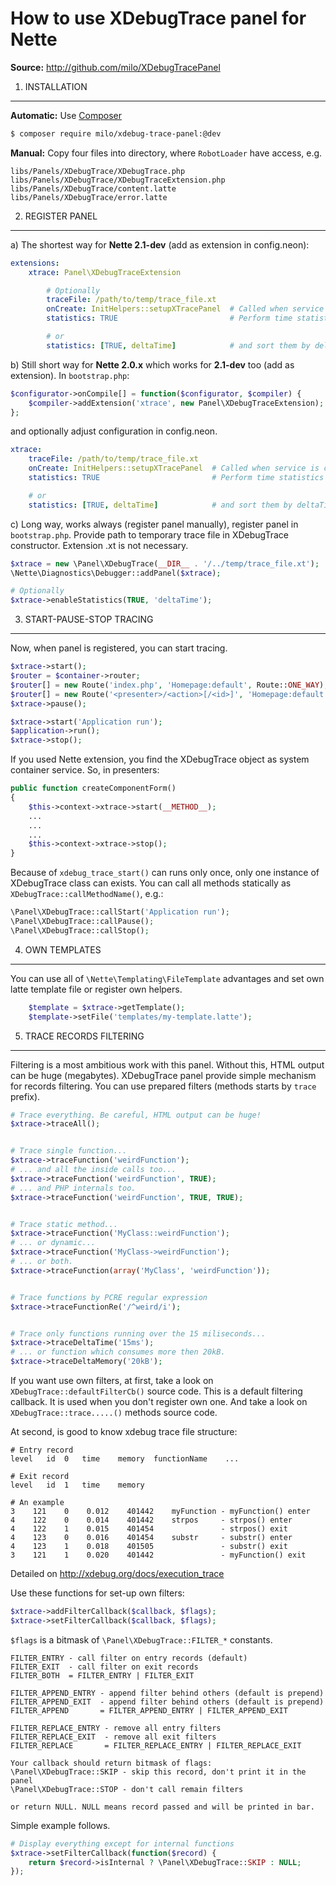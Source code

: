 How to use XDebugTrace panel for Nette
======================================

**Source:** http://github.com/milo/XDebugTracePanel



1. INSTALLATION
---------------
**Automatic:** Use [Composer](http://getcomposer.org/)
```sh
$ composer require milo/xdebug-trace-panel:@dev
```

**Manual:** Copy four files into directory, where `RobotLoader` have access, e.g.
```
libs/Panels/XDebugTrace/XDebugTrace.php
libs/Panels/XDebugTrace/XDebugTraceExtension.php
libs/Panels/XDebugTrace/content.latte
libs/Panels/XDebugTrace/error.latte
```



2. REGISTER PANEL
-----------------
a) The shortest way for **Nette 2.1-dev** (add as extension in config.neon):
```yml
extensions:
	xtrace: Panel\XDebugTraceExtension

		# Optionally
		traceFile: /path/to/temp/trace_file.xt
		onCreate: InitHelpers::setupXTracePanel  # Called when service is created
		statistics: TRUE                         # Perform time statistics

		# or
		statistics: [TRUE, deltaTime]            # and sort them by deltaTime
```

b) Still short way for **Nette 2.0.x** which works for **2.1-dev** too (add as extension). In `bootstrap.php`:
```php
$configurator->onCompile[] = function($configurator, $compiler) {
	$compiler->addExtension('xtrace', new Panel\XDebugTraceExtension);
};
```

and optionally adjust configuration in config.neon.
```yml
xtrace:
	traceFile: /path/to/temp/trace_file.xt
	onCreate: InitHelpers::setupXTracePanel  # Called when service is created
	statistics: TRUE                         # Perform time statistics

	# or
	statistics: [TRUE, deltaTime]            # and sort them by deltaTime
```

c) Long way, works always (register panel manually), register panel in `bootstrap.php`. Provide path to temporary trace file in XDebugTrace constructor. Extension .xt is not necessary.
```php
$xtrace = new \Panel\XDebugTrace(__DIR__ . '/../temp/trace_file.xt');
\Nette\Diagnostics\Debugger::addPanel($xtrace);

# Optionally
$xtrace->enableStatistics(TRUE, 'deltaTime');
```



3. START-PAUSE-STOP TRACING
---------------------------
Now, when panel is registered, you can start tracing.
```php
$xtrace->start();
$router = $container->router;
$router[] = new Route('index.php', 'Homepage:default', Route::ONE_WAY);
$router[] = new Route('<presenter>/<action>[/<id>]', 'Homepage:default');
$xtrace->pause();

$xtrace->start('Application run');
$application->run();
$xtrace->stop();
```

If you used Nette extension, you find the XDebugTrace object as system container service. So, in presenters:
```php
public function createComponentForm()
{
	$this->context->xtrace->start(__METHOD__);
	...
	...
	...
	$this->context->xtrace->stop();
}
```

Because of `xdebug_trace_start()` can runs only once, only one instance	of XDebugTrace class can exists. You can call all methods statically as `XDebugTrace::callMethodName()`, e.g.:
```php
\Panel\XDebugTrace::callStart('Application run');
\Panel\XDebugTrace::callPause();
\Panel\XDebugTrace::callStop();
```



4. OWN TEMPLATES
----------------
You can use all of `\Nette\Templating\FileTemplate` advantages and set own latte template file or register own helpers.
```php
	$template = $xtrace->getTemplate();
	$template->setFile('templates/my-template.latte');
```



5. TRACE RECORDS FILTERING
--------------------------
Filtering is a most ambitious work with this panel. Without this, HTML output can be huge (megabytes). XDebugTrace panel provide simple mechanism for records filtering. You can use prepared filters (methods starts	by `trace` prefix).
```php
# Trace everything. Be careful, HTML output can be huge!
$xtrace->traceAll();


# Trace single function...
$xtrace->traceFunction('weirdFunction');
# ... and all the inside calls too...
$xtrace->traceFunction('weirdFunction', TRUE);
# ... and PHP internals too.
$xtrace->traceFunction('weirdFunction', TRUE, TRUE);


# Trace static method...
$xtrace->traceFunction('MyClass::weirdFunction');
# ... or dynamic...
$xtrace->traceFunction('MyClass->weirdFunction');
# ... or both.
$xtrace->traceFunction(array('MyClass', 'weirdFunction'));


# Trace functions by PCRE regular expression
$xtrace->traceFunctionRe('/^weird/i');


# Trace only functions running over the 15 miliseconds...
$xtrace->traceDeltaTime('15ms');
# ... or function which consumes more then 20kB.
$xtrace->traceDeltaMemory('20kB');
```

If you want use own filters, at first, take a look on `XDebugTrace::defaultFilterCb()` source code. This is a default filtering callback. It is used when you don't register own one. And take a look on `XDebugTrace::trace.....()` methods source code.

At second, is good to know xdebug trace file structure:
```
# Entry record
level   id  0   time    memory  functionName    ...

# Exit record
level   id  1   time    memory

# An example
3    121    0    0.012    401442    myFunction - myFunction() enter
4    122    0    0.014    401442    strpos     - strpos() enter
4    122    1    0.015    401454               - strpos() exit
4    123    0    0.016    401454    substr     - substr() enter
4    123    1    0.018    401505               - substr() exit
3    121    1    0.020    401442               - myFunction() exit
```
Detailed on http://xdebug.org/docs/execution_trace

Use these functions for set-up own filters:
```php
$xtrace->addFilterCallback($callback, $flags);
$xtrace->setFilterCallback($callback, $flags);
```

`$flags` is a bitmask of `\Panel\XDebugTrace::FILTER_*` constants.
```
FILTER_ENTRY - call filter on entry records (default)
FILTER_EXIT  - call filter on exit records
FILTER_BOTH  = FILTER_ENTRY | FILTER_EXIT

FILTER_APPEND_ENTRY - append filter behind others (default is prepend)
FILTER_APPEND_EXIT  - append filter behind others (default is prepend)
FILTER_APPEND       = FILTER_APPEND_ENTRY | FILTER_APPEND_EXIT

FILTER_REPLACE_ENTRY - remove all entry filters
FILTER_REPLACE_EXIT  - remove all exit filters
FILTER_REPLACE       = FILTER_REPLACE_ENTRY | FILTER_REPLACE_EXIT
```

```
Your callback should return bitmask of flags:
\Panel\XDebugTrace::SKIP - skip this record, don't print it in the panel
\Panel\XDebugTrace::STOP - don't call remain filters

or return NULL. NULL means record passed and will be printed in bar.
```

Simple example follows.
```php
# Display everything except for internal functions
$xtrace->setFilterCallback(function($record) {
    return $record->isInternal ? \Panel\XDebugTrace::SKIP : NULL;
});
```
